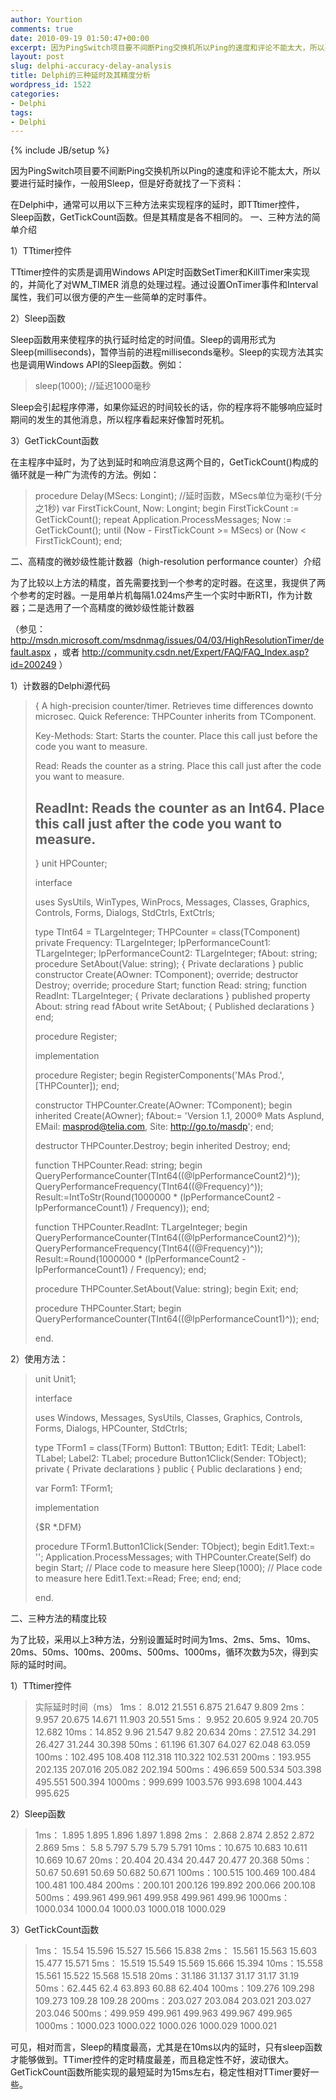 ```yaml
---
author: Yourtion
comments: true
date: 2010-09-19 01:50:47+00:00
excerpt: 因为PingSwitch项目要不间断Ping交换机所以Ping的速度和评论不能太大，所以要进行延时操作，一般用Sleep，但是好奇就找了一下资料：在Delphi中，通常可以用以下三种方法来实现程序的延时，即TTtimer控件，Sleep函数，GetTickCount函数。但是其精度是各不相同的。
layout: post
slug: delphi-accuracy-delay-analysis
title: Delphi的三种延时及其精度分析
wordpress_id: 1522
categories:
- Delphi
tags:
- Delphi
---
```

{% include JB/setup %}

因为PingSwitch项目要不间断Ping交换机所以Ping的速度和评论不能太大，所以要进行延时操作，一般用Sleep，但是好奇就找了一下资料：

在Delphi中，通常可以用以下三种方法来实现程序的延时，即TTtimer控件，Sleep函数，GetTickCount函数。但是其精度是各不相同的。
一、三种方法的简单介绍

1）TTtimer控件

TTtimer控件的实质是调用Windows API定时函数SetTimer和KillTimer来实现的，并简化了对WM_TIMER 消息的处理过程。通过设置OnTimer事件和Interval属性，我们可以很方便的产生一些简单的定时事件。

2）Sleep函数

Sleep函数用来使程序的执行延时给定的时间值。Sleep的调用形式为Sleep(milliseconds)，暂停当前的进程milliseconds毫秒。Sleep的实现方法其实也是调用Windows API的Sleep函数。例如：


<blockquote>sleep(1000); //延迟1000毫秒</blockquote>


Sleep会引起程序停滞，如果你延迟的时间较长的话，你的程序将不能够响应延时期间的发生的其他消息，所以程序看起来好像暂时死机。

3）GetTickCount函数

在主程序中延时，为了达到延时和响应消息这两个目的，GetTickCount()构成的循环就是一种广为流传的方法。例如：


<blockquote>procedure Delay(MSecs: Longint);
//延时函数，MSecs单位为毫秒(千分之1秒)
var
FirstTickCount, Now: Longint;
begin
FirstTickCount := GetTickCount();
repeat
Application.ProcessMessages;
Now := GetTickCount();
until (Now - FirstTickCount >= MSecs) or (Now < FirstTickCount);
end;</blockquote>


二、高精度的微妙级性能计数器（high-resolution performance counter）介绍

为了比较以上方法的精度，首先需要找到一个参考的定时器。在这里，我提供了两个参考的定时器。一是用单片机每隔1.024ms产生一个实时中断RTI，作为计数器；二是选用了一个高精度的微妙级性能计数器

（参见：http://msdn.microsoft.com/msdnmag/issues/04/03/HighResolutionTimer/default.aspx ，或者 http://community.csdn.net/Expert/FAQ/FAQ_Index.asp?id=200249
）

1）计数器的Delphi源代码


<blockquote>{
A high-precision counter/timer. Retrieves time differences
downto microsec.
Quick Reference:
THPCounter inherits from TComponent.

Key-Methods:
Start: Starts the counter. Place this call just before the
code you want to measure.

Read: Reads the counter as a string. Place this call just
after the code you want to measure.

ReadInt: Reads the counter as an Int64. Place this call just
after the code you want to measure.
--------------------------------------------------------------------------------
}
unit HPCounter;

interface

uses
SysUtils, WinTypes, WinProcs, Messages, Classes, Graphics, Controls,
Forms, Dialogs, StdCtrls, ExtCtrls;

type
TInt64 = TLargeInteger;
THPCounter = class(TComponent)
private
Frequency: TLargeInteger;
lpPerformanceCount1: TLargeInteger;
lpPerformanceCount2: TLargeInteger;
fAbout: string;
procedure SetAbout(Value: string);
{ Private declarations }
public
constructor Create(AOwner: TComponent); override;
destructor Destroy; override;
procedure Start;
function Read: string;
function ReadInt: TLargeInteger;
{ Private declarations }
published
property About: string read fAbout write SetAbout;
{ Published declarations }
end;

procedure Register;

implementation

procedure Register;
begin
RegisterComponents('MAs Prod.', [THPCounter]);
end;

constructor THPCounter.Create(AOwner: TComponent);
begin
inherited Create(AOwner);
fAbout:= 'Version 1.1, 2000® Mats Asplund, EMail: masprod@telia.com, Site: http://go.to/masdp';
end;

destructor THPCounter.Destroy;
begin
inherited Destroy;
end;

function THPCounter.Read: string;
begin
QueryPerformanceCounter(TInt64((@lpPerformanceCount2)^));
QueryPerformanceFrequency(TInt64((@Frequency)^));
Result:=IntToStr(Round(1000000 * (lpPerformanceCount2 -
lpPerformanceCount1) / Frequency));
end;

function THPCounter.ReadInt: TLargeInteger;
begin
QueryPerformanceCounter(TInt64((@lpPerformanceCount2)^));
QueryPerformanceFrequency(TInt64((@Frequency)^));
Result:=Round(1000000 * (lpPerformanceCount2 -
lpPerformanceCount1) / Frequency);
end;

procedure THPCounter.SetAbout(Value: string);
begin
Exit;
end;

procedure THPCounter.Start;
begin
QueryPerformanceCounter(TInt64((@lpPerformanceCount1)^));
end;

end.</blockquote>


2）使用方法：


<blockquote>unit Unit1;

interface

uses
Windows, Messages, SysUtils, Classes, Graphics, Controls, Forms, Dialogs,
HPCounter, StdCtrls;

type
TForm1 = class(TForm)
Button1: TButton;
Edit1: TEdit;
Label1: TLabel;
Label2: TLabel;
procedure Button1Click(Sender: TObject);
private
{ Private declarations }
public
{ Public declarations }
end;

var
Form1: TForm1;

implementation

{$R *.DFM}

procedure TForm1.Button1Click(Sender: TObject);
begin
Edit1.Text:= '';
Application.ProcessMessages;
with THPCounter.Create(Self) do
begin
Start;
// Place code to measure here
Sleep(1000);
// Place code to measure here
Edit1.Text:=Read;
Free;
end;
end;

end.</blockquote>


二、三种方法的精度比较

为了比较，采用以上3种方法，分别设置延时时间为1ms、2ms、5ms、10ms、20ms、50ms、100ms、200ms、500ms、1000ms，循环次数为5次，得到实际的延时时间。

1）TTtimer控件


<blockquote>实际延时时间（ms）
1ms： 8.012 21.551 6.875 21.647 9.809
2ms： 9.957 20.675 14.671 11.903 20.551
5ms： 9.952 20.605 9.924 20.705 12.682
10ms：14.852 9.96 21.547 9.82 20.634
20ms：27.512 34.291 26.427 31.244 30.398
50ms：61.196 61.307 64.027 62.048 63.059
100ms：102.495 108.408 112.318 110.322 102.531
200ms：193.955 202.135 207.016 205.082 202.194
500ms：496.659 500.534 503.398 495.551 500.394
1000ms：999.699 1003.576 993.698 1004.443 995.625</blockquote>


2）Sleep函数


<blockquote>1ms： 1.895 1.895 1.896 1.897 1.898
2ms： 2.868 2.874 2.852 2.872 2.869
5ms： 5.8 5.797 5.79 5.79 5.791
10ms：10.675 10.683 10.611 10.669 10.67
20ms：20.404 20.434 20.447 20.477 20.368
50ms：50.67 50.691 50.69 50.682 50.671
100ms：100.515 100.469 100.484 100.481 100.484
200ms：200.101 200.126 199.892 200.066 200.108
500ms：499.961 499.961 499.958 499.961 499.96
1000ms：1000.034 1000.04 1000.03 1000.018 1000.029</blockquote>


3）GetTickCount函数


<blockquote>1ms： 15.54 15.596 15.527 15.566 15.838
2ms： 15.561 15.563 15.603 15.477 15.571
5ms： 15.519 15.549 15.569 15.666 15.394
10ms：15.558 15.561 15.522 15.568 15.518
20ms：31.186 31.137 31.17 31.17 31.19
50ms：62.445 62.4 63.893 60.88 62.404
100ms：109.276 109.298 109.273 109.28 109.28
200ms：203.027 203.084 203.021 203.027 203.046
500ms：499.959 499.961 499.963 499.967 499.965
1000ms：1000.023 1000.022 1000.026 1000.029 1000.021</blockquote>


可见，相对而言，Sleep的精度最高，尤其是在10ms以内的延时，只有sleep函数才能够做到。TTimer控件的定时精度最差，而且稳定性不好，波动很大。GetTickCount函数所能实现的最短延时为15ms左右，稳定性相对TTimer要好一些。
